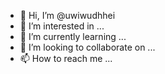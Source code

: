 - 👋 Hi, I’m @uwiwudhhei
- 👀 I’m interested in ...
- 🌱 I’m currently learning ...
- 💞️ I’m looking to collaborate on ...
- 📫 How to reach me ...

<!---
uwiwudhhei/uwiwudhhei is a ✨ special ✨ repository because its `README.md` (this file) appears on your GitHub profile.
You can click the Preview link to take a look at your changes.
--->
